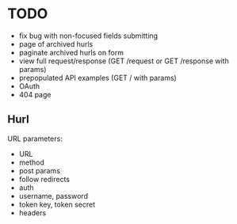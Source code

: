 TODO
====

* fix bug with non-focused fields submitting
* page of archived hurls
* paginate archived hurls on form
* view full request/response (GET /request or GET /response with params)
* prepopulated API examples (GET / with params)
* OAuth
* 404 page


Hurl
----

URL parameters:

 * URL
 * method
  * post params
 * follow redirects
 * auth
  * username, password
  * token key, token secret
 * headers

